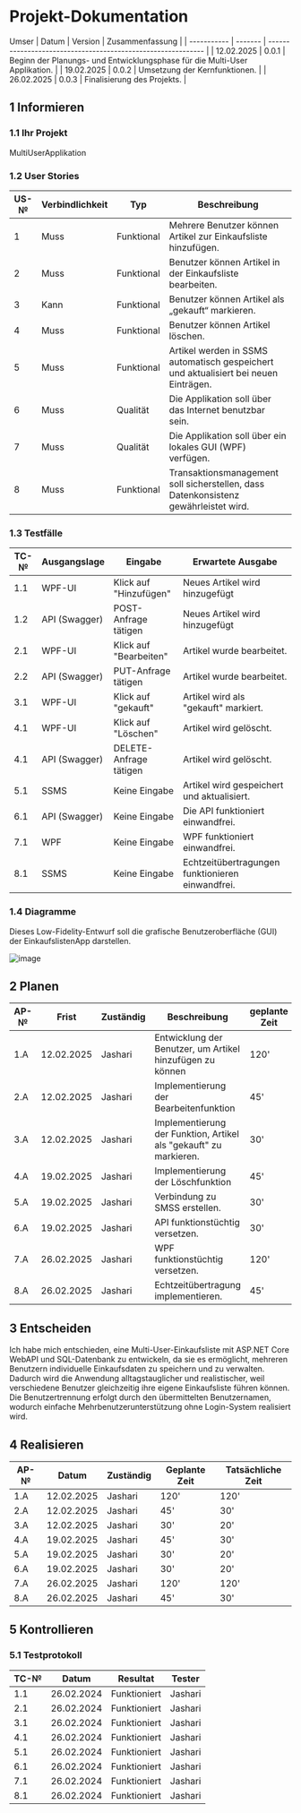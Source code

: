# Projekt-Dokumentation
Umser
| Datum       | Version | Zusammenfassung                                              |
| ----------- | ------- | ------------------------------------------------------------ |
| 12.02.2025  | 0.0.1   | Beginn der Planungs- und Entwicklungsphase für die Multi-User Applikation.  |
| 19.02.2025  | 0.0.2   | Umsetzung der Kernfunktionen. |
| 26.02.2025  | 0.0.3   | Finalisierung des Projekts. |

## 1 Informieren

### 1.1 Ihr Projekt

MultiUserApplikation

### 1.2 User Stories

| US-№ | Verbindlichkeit | Typ         | Beschreibung                                     |
| ---- | --------------- | ----------- | ------------------------------------------------ |
| 1    | Muss            | Funktional  | Mehrere Benutzer können Artikel zur Einkaufsliste hinzufügen.  |
| 2    | Muss            | Funktional  | Benutzer können Artikel in der Einkaufsliste bearbeiten. |
| 3    | Kann            | Funktional  | Benutzer können Artikel als „gekauft“ markieren. |
| 4    | Muss            | Funktional  | Benutzer können Artikel löschen. |
| 5    | Muss            | Funktional  | Artikel werden in SSMS automatisch gespeichert und aktualisiert bei neuen Einträgen. |
| 6    | Muss            | Qualität  | Die Applikation soll über das Internet benutzbar sein. |
| 7    | Muss            | Qualität  | Die Applikation soll über ein lokales GUI (WPF) verfügen. |
| 8    | Muss            | Funktional    | Transaktionsmanagement soll sicherstellen, dass Datenkonsistenz gewährleistet wird. |

### 1.3 Testfälle

| TC-№ | Ausgangslage       | Eingabe                     | Erwartete Ausgabe                                    |
| ----- | ------------------ | --------------------------- | ---------------------------------------------------- |
| 1.1   | WPF-UI         | Klick auf "Hinzufügen"    | Neues Artikel wird hinzugefügt                |
| 1.2   | API (Swagger)         | POST-Anfrage tätigen   | Neues Artikel wird hinzugefügt                |
| 2.1   | WPF-UI         | Klick auf "Bearbeiten"        | Artikel wurde bearbeitet. |
| 2.2   | API (Swagger)         | PUT-Anfrage tätigen        | Artikel wurde bearbeitet. |
| 3.1   | WPF-UI    | Klick auf "gekauft" | Artikel wird als "gekauft" markiert.            |
| 4.1   | WPF-UI | Klick auf "Löschen" | Artikel wird gelöscht.              |
| 4.1   | API (Swagger) | DELETE-Anfrage tätigen | Artikel wird gelöscht.              |
| 5.1   | SSMS    | Keine Eingabe        |  Artikel wird gespeichert und aktualisiert.               |
| 6.1   | API (Swagger)         | Keine Eingabe          | Die API funktioniert einwandfrei. |
| 7.1   | WPF    | Keine Eingabe |  WPF funktioniert einwandfrei.         |
| 8.1   | SSMS    | Keine Eingabe | Echtzeitübertragungen funktionieren einwandfrei.          |

### 1.4 Diagramme
Dieses Low-Fidelity-Entwurf soll die grafische Benutzeroberfläche (GUI) der EinkaufslistenApp darstellen.

![image](https://github.com/user-attachments/assets/1d836875-2895-4796-8b1c-75991db3affd)


## 2 Planen

| AP-№ | Frist | Zuständig | Beschreibung | geplante Zeit |
| ---- | ----- | --------- | ------------ | ------------- |
| 1.A | 12.02.2025 | Jashari | Entwicklung der Benutzer, um Artikel hinzufügen zu können  | 120' |
| 2.A | 12.02.2025 | Jashari | Implementierung der Bearbeitenfunktion | 45' |
| 3.A | 12.02.2025 | Jashari | Implementierung der Funktion, Artikel als "gekauft" zu markieren.  | 30' |
| 4.A | 19.02.2025 | Jashari| Implementierung der Löschfunktion | 45' |
| 5.A | 19.02.2025 | Jashari | Verbindung zu SMSS erstellen. | 30' |
| 6.A | 19.02.2025 | Jashari | API funktionstüchtig versetzen. | 30' |
| 7.A | 26.02.2025 | Jashari | WPF funktionstüchtig versetzen.  | 120' |
| 8.A | 26.02.2025 | Jashari | Echtzeitübertragung implementieren. | 45' |


## 3 Entscheiden
Ich habe mich entschieden, eine Multi-User-Einkaufsliste mit ASP.NET Core WebAPI und SQL-Datenbank zu entwickeln, da sie es ermöglicht, mehreren Benutzern individuelle Einkaufsdaten zu speichern und zu verwalten. Dadurch wird die Anwendung alltagstauglicher und realistischer, weil verschiedene Benutzer gleichzeitig ihre eigene Einkaufsliste führen können. Die Benutzertrennung erfolgt durch den übermittelten Benutzernamen, wodurch einfache Mehrbenutzerunterstützung ohne Login-System realisiert wird.


## 4 Realisieren

| AP-№ | Datum      | Zuständig   | Geplante Zeit | Tatsächliche Zeit |
| ---- | ---------- | ----------- | ------------- | ----------------- |
| 1.A  | 12.02.2025 | Jashari       | 120'          |  120'                 |
| 2.A  | 12.02.2025 | Jashari     | 45'          |  30'                 |
| 3.A  | 12.02.2025 | Jashari  | 30'           |  20'                  |
| 4.A  | 19.02.2025 | Jashari  | 45'          |  30'                |
| 5.A  | 19.02.2025 | Jashari       | 30'          |  20'               |
| 6.A  | 19.02.2025 | Jashari     | 30'          |  20'              |
| 7.A  | 26.02.2025 | Jashari     | 120'          |  120'               |
| 8.A  | 26.02.2025 | Jashari     | 45'          |  30'               |


## 5 Kontrollieren

### 5.1 Testprotokoll

| TC-№ | Datum      | Resultat | Tester      |
| ---- | ---------- | -------- | ----------- |
| 1.1  | 26.02.2024 |   Funktioniert       | Jashari     |
| 2.1  | 26.02.2024 |   Funktioniert       | Jashari     |
| 3.1  | 26.02.2024 |   Funktioniert       | Jashari     |
| 4.1  | 26.02.2024 |   Funktioniert       | Jashari     |
| 5.1  | 26.02.2024 |   Funktioniert       | Jashari     |
| 6.1  | 26.02.2024 |   Funktioniert       | Jashari     |
| 7.1  | 26.02.2024 |   Funktioniert       | Jashari     |
| 8.1  | 26.02.2024 |   Funktioniert       | Jashari     |
